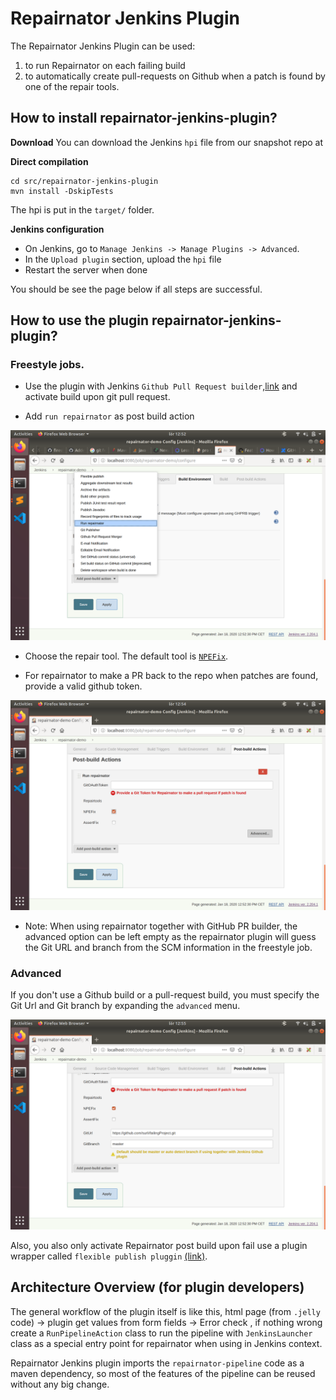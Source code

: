 # Repairnator Jenkins Plugin

The Repairnator Jenkins Plugin can be used:

1. to run Repairnator on each failing build
2. to automatically create pull-requests on Github when a patch is found by one of the repair tools.
 
## How to install repairnator-jenkins-plugin?

**Download** You can download the Jenkins `hpi` file from our snapshot repo at <TODO add url> 

**Direct compilation** 

```
cd src/repairnator-jenkins-plugin
mvn install -DskipTests
```

The hpi is put in the `target/` folder. 

**Jenkins configuration** 

* On Jenkins, go to `Manage Jenkins -> Manage Plugins -> Advanced`.
* In the `Upload plugin` section, upload the `hpi` file
* Restart the server when done 

You should be see the page below if all steps are successful.


## How to use the plugin repairnator-jenkins-plugin?

### Freestyle jobs.

* Use the plugin with Jenkins `Github Pull Request builder`,[link](https://wiki.jenkins.io/display/JENKINS/GitHub+pull+request+builder+plugin) and activate build upon git pull request. 

* Add `run repairnator` as post build action

![](images/repairnator-jenkins-images/pic3.png)

* Choose the repair tool. The default tool is [`NPEFix`](https://hal.archives-ouvertes.fr/hal-01419861/document). 

* For repairnator to make a PR back to the repo when patches are found, provide a valid github token.

![](images/repairnator-jenkins-images/pic4.png)

* Note: When using repairnator together with GitHub PR builder, the advanced option can be left empty as the repairnator plugin will guess the Git URL and branch from the SCM information in the freestyle job. 


### Advanced

If you don't use a Github build or a pull-request build, you must specify the Git Url and Git branch by expanding the `advanced` menu.


![](images/repairnator-jenkins-images/pic5.png)

Also, you also only activate Repairnator post build upon fail  use a plugin wrapper called `flexible publish pluggin` [(link)](https://wiki.jenkins.io/display/JENKINS/Flexible+Publish+Plugin).

## Architecture Overview (for plugin developers)

The general workflow of the plugin itself is like this, html page (from `.jelly` code) -> plugin get values from form fields -> Error check , if nothing wrong create a `RunPipelineAction` class to run the pipeline with `JenkinsLauncher` class as a special entry point for repairnator when using in Jenkins context.  


Repairnator Jenkins plugin imports the `repairnator-pipeline` code as a maven dependency, so most of the features of the pipeline can be reused without any big change. 

